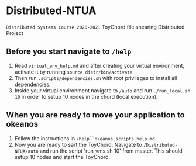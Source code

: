 # Distributed-NTUA
`Distributed Systems Course 2020-2021`
ToyChord file shearing Distributed Project


## Before you start navigate to `/help`
1. Read `virtual_env_help.md` and after creating your virtual environment,
activate it by running `source distr/bin/activate`
2. Then run `.scripts/dependencies.sh` with root privileges to install all dependencies.
3. Inside your virtual environment navigate to `/auto` and run `./run_local.sh 10`
in order to setup 10 nodes in the chord (local execution).

## When you are ready to move your application to okeanos
1. Follow the instructions in `/help``okeanos_scripts_help.md`
2. Now you are ready to sart the ToyChord. Navigate to `/Distributed-NTUA/auto`
and run the script 'run_vms.sh 10' from master. This should setup 10 nodes and
start the ToyChord.
